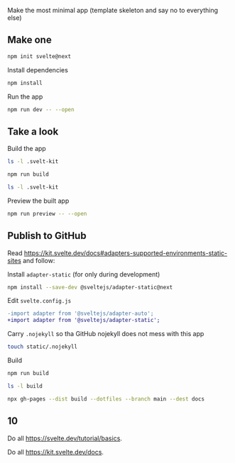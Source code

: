 Make the most minimal app (template skeleton and say no to everything else)

## Make one

```bash
npm init svelte@next
```

Install dependencies

```bash
npm install
```

Run the app

```bash
npm run dev -- --open
```

## Take a look

Build the app

```bash
ls -l .svelt-kit
```

```bash
npm run build
```

```bash
ls -l .svelt-kit
```

Preview the built app

```bash
npm run preview -- --open
```

## Publish to GitHub

Read https://kit.svelte.dev/docs#adapters-supported-environments-static-sites and follow:

Install `adapter-static` (for only during development)

```bash
npm install --save-dev @sveltejs/adapter-static@next 
```

Edit `svelte.config.js`

```diff
-import adapter from '@sveltejs/adapter-auto';
+import adapter from '@sveltejs/adapter-static';
```

Carry `.nojekyll` so tha GitHub nojekyll does not mess with this app

```bash
touch static/.nojekyll
```

Build

```bash
npm run build
```

```bash
ls -l build
```

```bash
npx gh-pages --dist build --dotfiles --branch main --dest docs
```

## 10

Do all https://svelte.dev/tutorial/basics.

Do all https://kit.svelte.dev/docs.
